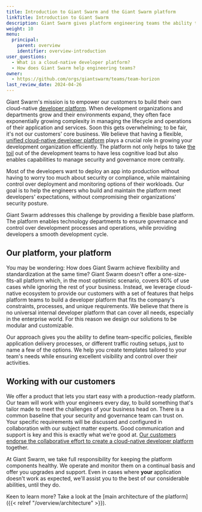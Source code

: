```yaml
---
title: Introduction to Giant Swarm and the Giant Swarm platform
linkTitle: Introduction to Giant Swarm
description: Giant Swarm gives platform engineering teams the ability to build cloud-native developer platforms and operate them without much hassle.
weight: 10
menu:
  principal:
    parent: overview
    identifier: overview-introduction
user_questions:
  - What is a cloud-native developer platform?
  - How does Giant Swarm help engineering teams?
owner:
  - https://github.com/orgs/giantswarm/teams/team-horizon
last_review_date: 2024-04-26
---
```


Giant Swarm's mission is to empower our customers to build their own cloud-native [developer platform](https://tag-app-delivery.cncf.io/whitepapers/platforms/#what-is-a-platform). When development organizations and departments grow and their environments expand, they often face exponentially growing complexity in managing the lifecycle and operations of their application and services. Soon this gets overwhelming; to be fair, it's not our customers' core business. We believe that having a flexible, [unified cloud-native developer platform](https://tag-app-delivery.cncf.io/whitepapers/platforms/#why-platforms) plays a crucial role in growing your development organization efficiently. The platform not only helps to take [the toil](https://sre.google/sre-book/eliminating-toil/) out of the development teams to have less cognitive load but also enables capabilities to manage security and governance more centrally.

Most of the developers want to deploy an app into production without having to worry too much about security or compliance, while maintaining control over deployment and monitoring options of their workloads. Our goal is to help the engineers who build and maintain the platform meet developers' expectations, without compromising their organizations' security posture.

Giant Swarm addresses this challenge by providing a flexible base platform. The platform enables technology departments to ensure governance and control over development processes and operations, while providing developers a smooth development cycle.

## Our platform, your platform

You may be wondering: How does Giant Swarm achieve flexibility and standardization at the same time? Giant Swarm doesn't offer a one-size-fits-all platform which, in the most optimistic scenario, covers 80% of use cases while ignoring the rest of your business. Instead, we leverage cloud-native ecosystem to provide our customers with a set of features that helps platform teams to build a developer platform that fits the company's constraints, processes, and unique requirements. We believe that there is no universal internal developer platform that can cover all needs, especially in the enterprise world. For this reason we design our solutions to be modular and customizable.

Our approach gives you the ability to define team-specific policies, flexible application delivery processes, or different traffic routing setups, just to name a few of the options. We help you create templates tailored to your team's needs while ensuring excellent visibility and control over their activities.

## Working with our customers

We offer a product that lets you start easy with a production-ready platform. Our team will work with your engineers every day, to build something that's tailor made to meet the challenges of your business head on. There is a common baseline that your security and governance team can trust on. Your specific requirements will be discussed and configured in collaboration with our subject matter experts. Good communication and support is key and this is exactly what we're good at. [Our customers endorse the collaborative effort to create a cloud-native developer platform](https://www.giantswarm.io/customers) together.

At Giant Swarm, we take full responsibility for keeping the platform components healthy. We operate and monitor them on a continual basis and offer you upgrades and support. Even in cases where **your** application doesn't work as expected, we'll assist you to the best of our considerable abilities, until they do.

Keen to learn more? Take a look at the [main architecture of the platform]({{< relref "/overview/architecture" >}}).
